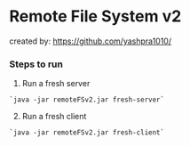 # Remote File System v2
created by: https://github.com/yashpra1010/

### Steps to run
1. Run a fresh server
```
`java -jar remoteFSv2.jar fresh-server`
```
2. Run a fresh client
```
`java -jar remoteFSv2.jar fresh-client`
```
